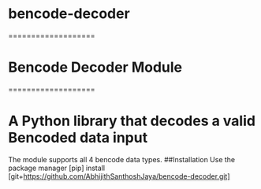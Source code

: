 # bencode-decoder

===================

# Bencode Decoder Module

===================

# A Python library that decodes a valid Bencoded data input

The module supports all 4 bencode data types.
##Installation
Use the package manager [pip] install [git+https://github.com/AbhijithSanthoshJaya/bencode-decoder.git]

